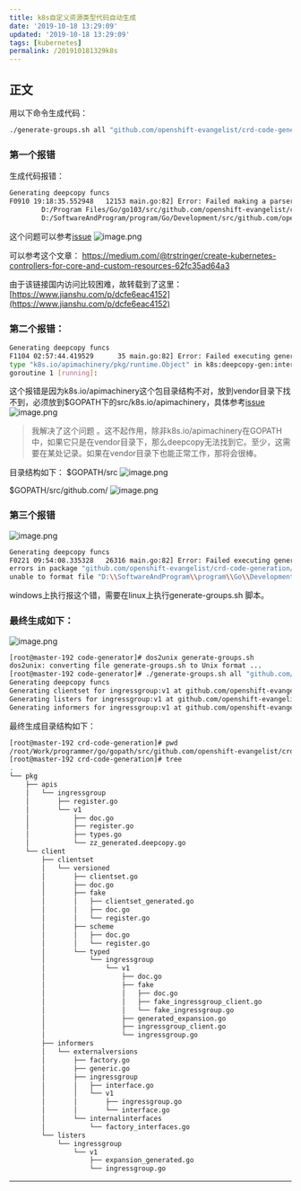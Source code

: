 ```yaml
---
title: k8s自定义资源类型代码自动生成
date: '2019-10-18 13:29:09'
updated: '2019-10-18 13:29:09'
tags: [kubernetes]
permalink: /201910181329k8s
---
```


## 正文


用以下命令生成代码：
```sh
./generate-groups.sh all "github.com/openshift-evangelist/crd-code-generation/pkg/client" "github.com/openshift-evangelist/crd-code-generation/pkg/apis" "ingressgroup:v1"
```
### 第一个报错
生成代码报错：
```sh
Generating deepcopy funcs
F0910 19:18:35.552948   12153 main.go:82] Error: Failed making a parser: unable to add directory "github.com/openshift-evangelist/crd-code-generation/pkg/client": unable to import "github.com/asdfsx/getkubeconfig/pkg/apis/example/v1": cannot find package "github.com/openshift-evangelist/crd-code-generation/pkg/client" in any of:
        D:/Program Files/Go/go103/src/github.com/openshift-evangelist/crd-code-generation/pkg/client (from $GOROOT)
        D:/SoftwareAndProgram/program/Go/Development/src/github.com/openshift-evangelist/crd-code-generation/pkg/client (from $GOPATH)
```
这个问题可以参考[issue](https://github.com/kubernetes/code-generator/issues/55)
![image.png](https://imgconvert.csdnimg.cn/aHR0cHM6Ly91cGxvYWQtaW1hZ2VzLmppYW5zaHUuaW8vdXBsb2FkX2ltYWdlcy85MTM0NzYzLTc2YWQ4ZDJjNzUzYTM4YjUucG5n?x-oss-process=image/format,png)

可以参考这个文章：
https://medium.com/@trstringer/create-kubernetes-controllers-for-core-and-custom-resources-62fc35ad64a3

由于该链接国内访问比较困难，故转载到了这里：
[https://www.jianshu.com/p/dcfe6eac4152](https://www.jianshu.com/p/dcfe6eac4152)


### 第二个报错：
```sh
Generating deepcopy funcs
F1104 02:57:44.419529      35 main.go:82] Error: Failed executing generator: some packages had errors:
type "k8s.io/apimachinery/pkg/runtime.Object" in k8s:deepcopy-gen:interfaces tag of type k8s.io/apimachinery/pkg/runtime.Object is not an interface, but: ""
goroutine 1 [running]:
```
这个报错是因为k8s.io/apimachinery这个包目录结构不对，放到vendor目录下找不到，必须放到$GOPATH下的src/k8s.io/apimachinery，具体参考[issue](https://github.com/kubernetes/code-generator/issues/21)
![image.png](https://imgconvert.csdnimg.cn/aHR0cHM6Ly91cGxvYWQtaW1hZ2VzLmppYW5zaHUuaW8vdXBsb2FkX2ltYWdlcy85MTM0NzYzLWZkZDEzYjBlNjBjZGI2NWUucG5n?x-oss-process=image/format,png)

> 我解决了这个问题 。这不起作用，除非k8s.io/apimachinery在GOPATH中，如果它只是在vendor目录下，那么deepcopy无法找到它。至少，这需要在某处记录。如果在vendor目录下也能正常工作，那将会很棒。

目录结构如下：
$GOPATH/src
![image.png](https://imgconvert.csdnimg.cn/aHR0cHM6Ly91cGxvYWQtaW1hZ2VzLmppYW5zaHUuaW8vdXBsb2FkX2ltYWdlcy85MTM0NzYzLTZjZmI3ZGM4OTlhZjdjMGQucG5n?x-oss-process=image/format,png)

$GOPATH/src/github.com/
![image.png](https://imgconvert.csdnimg.cn/aHR0cHM6Ly91cGxvYWQtaW1hZ2VzLmppYW5zaHUuaW8vdXBsb2FkX2ltYWdlcy85MTM0NzYzLTBmZjgxNGJhODMxZjEwMmQucG5n?x-oss-process=image/format,png)

### 第三个报错
![image.png](https://imgconvert.csdnimg.cn/aHR0cHM6Ly91cGxvYWQtaW1hZ2VzLmppYW5zaHUuaW8vdXBsb2FkX2ltYWdlcy85MTM0NzYzLTQ2YWE1ZWUyZWJkMTUxNmEucG5n?x-oss-process=image/format,png)
```sh
Generating deepcopy funcs
F0221 09:54:08.335328   26316 main.go:82] Error: Failed executing generator: som                                          e packages had errors:
errors in package "github.com/openshift-evangelist/crd-code-generation/pkg/apis/                                          ingressgroup/v1":
unable to format file "D:\\SoftwareAndProgram\\program\\Go\\Development\\src\\gi                                          thub.com\\openshift-evangelist\\crd-code-generation\\pkg\\apis\\ingressgroup\\v1                                          \\zz_generated.deepcopy.go" (The filename, directory name, or volume label synta                                          x is incorrect.).
```
windows上执行报这个错，需要在linux上执行generate-groups.sh 脚本。

### 最终生成如下：
![image.png](https://imgconvert.csdnimg.cn/aHR0cHM6Ly91cGxvYWQtaW1hZ2VzLmppYW5zaHUuaW8vdXBsb2FkX2ltYWdlcy85MTM0NzYzLTI0YzY5M2FmODAyZTdiZDEucG5n?x-oss-process=image/format,png)

```sh
[root@master-192 code-generator]# dos2unix generate-groups.sh 
dos2unix: converting file generate-groups.sh to Unix format ...
[root@master-192 code-generator]# ./generate-groups.sh all "github.com/openshift-evangelist/crd-code-generation/pkg/client" "github.com/openshift-evangelist/crd-code-generation/pkg/apis" "ingressgroup:v1"
Generating deepcopy funcs
Generating clientset for ingressgroup:v1 at github.com/openshift-evangelist/crd-code-generation/pkg/client/clientset
Generating listers for ingressgroup:v1 at github.com/openshift-evangelist/crd-code-generation/pkg/client/listers
Generating informers for ingressgroup:v1 at github.com/openshift-evangelist/crd-code-generation/pkg/client/informers
```
最终生成目录结构如下：
```sh
[root@master-192 crd-code-generation]# pwd
/root/Work/programmer/go/gopath/src/github.com/openshift-evangelist/crd-code-generation
[root@master-192 crd-code-generation]# tree
.
└── pkg
    ├── apis
    │   └── ingressgroup
    │       ├── register.go
    │       └── v1
    │           ├── doc.go
    │           ├── register.go
    │           ├── types.go
    │           └── zz_generated.deepcopy.go
    └── client
        ├── clientset
        │   └── versioned
        │       ├── clientset.go
        │       ├── doc.go
        │       ├── fake
        │       │   ├── clientset_generated.go
        │       │   ├── doc.go
        │       │   └── register.go
        │       ├── scheme
        │       │   ├── doc.go
        │       │   └── register.go
        │       └── typed
        │           └── ingressgroup
        │               └── v1
        │                   ├── doc.go
        │                   ├── fake
        │                   │   ├── doc.go
        │                   │   ├── fake_ingressgroup_client.go
        │                   │   └── fake_ingressgroup.go
        │                   ├── generated_expansion.go
        │                   ├── ingressgroup_client.go
        │                   └── ingressgroup.go
        ├── informers
        │   └── externalversions
        │       ├── factory.go
        │       ├── generic.go
        │       ├── ingressgroup
        │       │   ├── interface.go
        │       │   └── v1
        │       │       ├── ingressgroup.go
        │       │       └── interface.go
        │       └── internalinterfaces
        │           └── factory_interfaces.go
        └── listers
            └── ingressgroup
                └── v1
                    ├── expansion_generated.go
                    └── ingressgroup.go
```


---------

